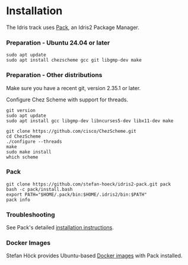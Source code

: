 # Installation

The Idris track uses [Pack][], an Idris2 Package Manager.

### Preparation - Ubuntu 24.04 or later

```shell
sudo apt update
sudo apt install chezscheme gcc git libgmp-dev make
```

### Preparation - Other distributions

Make sure you have a recent git, version 2.35.1 or later.

Configure Chez Scheme with support for threads.


```shell
git version
sudo apt update
sudo apt install gcc libgmp-dev libncurses5-dev libx11-dev make

git clone https://github.com/cisco/ChezScheme.git
cd ChezScheme
./configure --threads
make
sudo make install
which scheme
```

### Pack

```
git clone https://github.com/stefan-hoeck/idris2-pack.git pack
bash -c pack/install.bash
export PATH="$HOME/.pack/bin:$HOME/.idris2/bin:$PATH"
pack info
```

### Troubleshooting

See Pack's detailed [installation instructions][].

### Docker Images

Stefan Höck provides Ubuntu-based [Docker images][] with Pack installed.

[Pack]: https://github.com/stefan-hoeck/idris2-pack
[installation instructions]: https://github.com/stefan-hoeck/idris2-pack/blob/main/INSTALL.md
[Docker images]: https://github.com/stefan-hoeck/idris2-pack/pkgs/container/idris2-pack
